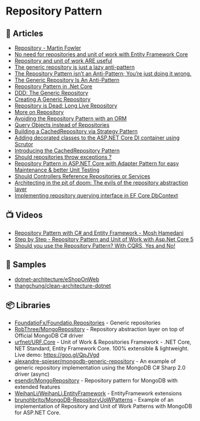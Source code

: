 # Repository Pattern

## 📕 Articles
- [Repository - Martin Fowler](https://martinfowler.com/eaaCatalog/repository.html)
- [No need for repositories and unit of work with Entity Framework Core](https://gunnarpeipman.com/ef-core-repository-unit-of-work/) 
- [Repository and unit of work ARE useful](https://dotnetfalcon.com/repository-and-unit-of-work-are-useful/) 
- [The generic repository is just a lazy anti-pattern](https://www.ben-morris.com/why-the-generic-repository-is-just-a-lazy-anti-pattern/)
- [The Repository Pattern isn’t an Anti-Pattern; You’re just doing it wrong.](https://brianbu.com/2019/09/25/the-repository-pattern-isnt-an-anti-pattern-youre-just-doing-it-wrong/)
- [The Generic Repository Is An Anti-Pattern](https://blog.sapiensworks.com/post/2012/03/05/The-Generic-Repository-Is-An-Anti-Pattern.aspx)
- [Repository Pattern in .Net Core](https://www.programmingwithwolfgang.com/repository-pattern-net-core/)
- [DDD: The Generic Repository](http://codebetter.com/gregyoung/2009/01/16/ddd-the-generic-repository/)
- [Creating A Generic Repository](https://medium.com/@morgankenyon/tinroll-4-creating-a-generic-repository-9846c72e11ec)
- [Repository is Dead: Long Live Repository](http://codebetter.com/gregyoung/2009/04/23/repository-is-dead-long-live-repository/)
- [More on Repository](http://codebetter.com/gregyoung/2009/04/24/more-on-repository/)
- [Avoiding the Repository Pattern with an ORM](https://codeopinion.com/avoiding-the-repository-pattern-with-an-orm/)
- [Query Objects instead of Repositories](https://codeopinion.com/query-objects-instead-of-repositories/)
- [Building a CachedRepository via Strategy Pattern](https://ardalis.com/building-a-cachedrepository-via-strategy-pattern/?utm_sq=glv8x7culc)
- [Adding decorated classes to the ASP.NET Core DI container using Scrutor](https://andrewlock.net/adding-decorated-classes-to-the-asp.net-core-di-container-using-scrutor/)
- [Introducing the CachedRepository Pattern](https://ardalis.com/introducing-the-cachedrepository-pattern/)
- [Should repositories throw exceptions ?](https://minasami.com/2020/09/14/should-repositories-throw-exceptions.html)
- [Repository Pattern in ASP.NET Core with Adapter Pattern for easy Maintenance & better Unit Testing](https://procodeguide.com/programming/repository-pattern-in-aspnet-core/)
- [Should Controllers Reference Repositories or Services](https://ardalis.com/should-controllers-reference-repositories-services/)
- [Architecting in the pit of doom: The evils of the repository abstraction layer](https://ayende.com/blog/4784/architecting-in-the-pit-of-doom-the-evils-of-the-repository-abstraction-layer)
- [Implementing repository querying interface in EF Core DbContext](https://gunnarpeipman.com/ef-core-dbcontext-repository/)
## 📺 Videos
- [Repository Pattern with C# and Entity Framework - Mosh Hamedani](https://www.youtube.com/watch?v=rtXpYpZdOzM)
- [Step by Step - Repository Pattern and Unit of Work with Asp.Net Core 5](https://www.youtube.com/watch?v=-jcf1Qq8A-4)
- [Should you use the Repository Pattern? With CQRS, Yes and No!](https://www.youtube.com/watch?v=01lygxvbao4)
## 🚀 Samples
- [dotnet-architecture/eShopOnWeb](https://github.com/dotnet-architecture/eShopOnWeb/blob/15bd78ee5b753a51fd9f8214a6ee8f5007e2d40f/src/Infrastructure/Data/EfRepository.cs)
- [thangchung/clean-architecture-dotnet](https://github.com/thangchung/clean-architecture-dotnet/blob/main/src/N8T.Infrastructure.EfCore/Repository.cs)
## 📦 Libraries
- [FoundatioFx/Foundatio.Repositories](https://github.com/FoundatioFx/Foundatio.Repositories) - Generic repositories
- [RobThree/MongoRepository](https://github.com/RobThree/MongoRepository) - Repository abstraction layer on top of Official MongoDB C# driver
- [urfnet/URF.Core](https://github.com/urfnet/URF.Core) - Unit of Work & Repositories Framework - .NET Core, NET Standard, Entity Framework Core. 100% extensible & lightweight. Live demo: https://goo.gl/QpJVgd
- [alexandre-spieser/mongodb-generic-repository](https://github.com/alexandre-spieser/mongodb-generic-repository) - An example of generic repository implementation using the MongoDB C# Sharp 2.0 driver (async)
- [esendir/MongoRepository](https://github.com/esendir/MongoRepository) - Repository pattern for MongoDB with extended features
- [WeihanLi/WeihanLi.EntityFramework](https://github.com/WeihanLi/WeihanLi.EntityFramework) - EntityFramework extensions
- [brunohbrito/MongoDB-RepositoryUoWPatterns](https://github.com/brunohbrito/MongoDB-RepositoryUoWPatterns) - Example of an implementation of Repository and Unit of Work Patterns with MongoDB for ASP.NET Core.
